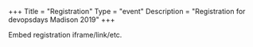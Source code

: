+++
Title = "Registration"
Type = "event"
Description = "Registration for devopsdays Madison 2019"
+++

<div style="width:100%; text-align:left;">

Embed registration iframe/link/etc.
</div></div>
</div>
